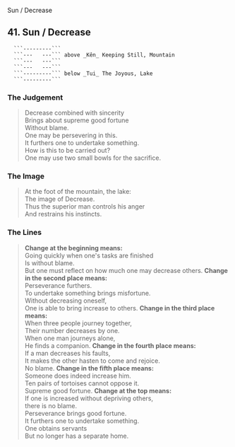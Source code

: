 Sun / Decrease
## 41. Sun / Decrease
      ```---------```
      ```---   ---``` above _Kên_ Keeping Still, Mountain  
      ```---   ---```
      ```---   ---```
      ```---------``` below _Tui_ The Joyous, Lake  
      ```---------```
### The Judgement
> Decrease combined with sincerity  
 Brings about supreme good fortune  
 Without blame.  
 One may be persevering in this.  
 It furthers one to undertake something.  
 How is this to be carried out?  
 One may use two small bowls for the sacrifice.
### The Image
> At the foot of the mountain, the lake:  
 The image of Decrease.  
 Thus the superior man controls his anger  
 And restrains his instincts.
### The Lines

 > **Change at the beginning means:**  
 Going quickly when one's tasks are finished  
 Is without blame.  
 But one must reflect on how much one may decrease others.
 > **Change in the second place means:**  
 Perseverance furthers.  
 To undertake something brings misfortune.  
 Without decreasing oneself,  
 One is able to bring increase to others.
 > **Change in the third place means:**  
 When three people journey together,  
 Their number decreases by one.  
 When one man journeys alone,  
 He finds a companion.
 > **Change in the fourth place means:**  
 If a man decreases his faults,  
 It makes the other hasten to come and rejoice.  
 No blame.
 > **Change in the fifth place means:**  
 Someone does indeed increase him.  
 Ten pairs of tortoises cannot oppose it.  
 Supreme good fortune.
 > **Change at the top means:**  
 If one is increased without depriving others,  
 there is no blame.  
 Perseverance brings good fortune.  
 It furthers one to undertake something.  
 One obtains servants  
 But no longer has a separate home.



